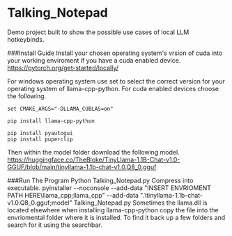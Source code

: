 # Talking_Notepad
Demo project built to show the possible use cases of local LLM hotkeybinds.



###Install Guide
Install your chosen operating system's vrsion of cuda into your working enviroment if you have a cuda enabled device. https://pytorch.org/get-started/locally/

For windows operating system use set to select the correct version for your operating system of llama-cpp-python. For cuda enabled devices choose the following.
```
set CMAKE_ARGS="-DLLAMA_CUBLAS=on" 

pip install llama-cpp-python

pip install pyautogui
pip install puperclip
```
Then within the model folder download the following model. https://huggingface.co/TheBloke/TinyLlama-1.1B-Chat-v1.0-GGUF/blob/main/tinyllama-1.1b-chat-v1.0.Q8_0.gguf

###Run The Program
Python Talking_Notepad.py
Compress into executable.
pyinstaller --noconsole --add-data "INSERT ENVRIOMENT PATH HERE\llama_cpp;llama_cpp" --add-data ".\tinyllama-1.1b-chat-v1.0.Q8_0.gguf;model" Talking_Notepad.py
Sometimes the llama.dll is located elsewhere when installing llama-cpp-python copy the file into the envriomental folder where it is installed. To find it back up a few folders and search for it using the searchbar.
